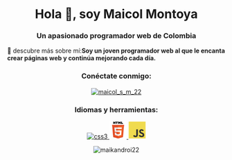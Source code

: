 <h1 align="center">Hola 👋, soy Maicol Montoya</h1>
<h3 align="center">Un apasionado programador web de Colombia</h3>

💬 descubre más sobre mí:**Soy un joven programador web al que le encanta crear páginas web y continúa mejorando cada día.**

<h3 align="center">Conéctate conmigo:</h3>
<p align="center">
<a href="https:// instagram.com/maicol_s_m_22" target="blank"><img align="center" src="https://raw.githubusercontent.com/rahuldkjain/github-profile-readme-generator/master/src/images/icons/Social/instagram.svg" alt="maicol_s_m_22" height="30" width="40" /></a>
</p>

<h3 align="center">Idiomas y herramientas:</h3>
<p align ="center"> <a href="https://www.w3schools.com/css/" target="_blank" rel="noreferrer"> <img src="https://raw.githubusercontent.com/devicons /devicon/master/icons/css3/css3-original-wordmark.svg" alt="css3" width="40" height="40"/> </a> <a href="https://www.w3 .org/html/" target="_blank" rel="noreferrer"> <img src="https://raw.githubusercontent.com/devicons/devicon/master/icons/html5/html5-original-wordmark.svg" alt="html5" width="40" height="40"/> </a> <a href="https://developer.mozilla.org/en-US/docs/Web/JavaScript" target="_blank " rel="noreferrer"> <img src="https://raw.githubusercontent.com/devicons/devicon/master/icons/javascript/javascript-original.svg" alt="javascript" width="40" height= "40"/> </a> </p>

<p align="center"><img src="https://github-readme-stats.vercel.app/api/top-langs?username=maikandroi22&show_icons=true&locale=en&layout=compact" alt="maikandroi22" /></p>




